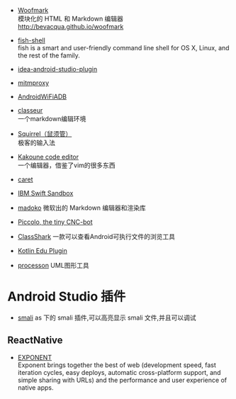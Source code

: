 
* [Woofmark](http://bevacqua.github.io/woofmark)   
  模块化的 HTML 和 Markdown 编辑器   
  http://bevacqua.github.io/woofmark

* [fish-shell](http://fishshell.com/)    
  fish is a smart and user-friendly command line
shell for OS X, Linux, and the rest of the family.

* [idea-android-studio-plugin](https://github.com/Haehnchen/idea-android-studio-plugin)

* [mitmproxy](https://mitmproxy.org/)
* [AndroidWiFiADB](https://github.com/pedrovgs/AndroidWiFiADB) 
* [classeur](http://classeur.io/)    
一个markdown编辑环境
* [Squirrel（鼠须管）](http://forrestchang.github.io/2015/10/31/squirrel-recommended/)    
极客的输入法

* [Kakoune code editor](http://kakoune.org/)    
 一个编辑器，借鉴了vim的很多东西

* [caret](http://caret.io/)

* [IBM Swift Sandbox](http://swiftlang.ng.bluemix.net/#/repl)
* [madoko](https://www.madoko.net/)
  微软出的 Markdown 编辑器和渲染库

* [Piccolo, the tiny CNC-bot](http://www.piccolo.cc/)
* [ClassShark](https://github.com/google/android-classyshark)
一款可以查看Android可执行文件的浏览工具

* [Kotlin Edu Plugin](https://plus.google.com/+PhilippeBreault/posts/GyYyANjxNE3)

* [processon](http://www.processon.com/)
UML图形工具
# Android Studio 插件

* [smali](https://github.com/JesusFreke/smali/wiki)
as 下的 smali 插件,可以高亮显示 smali 文件,并且可以调试

## ReactNative
* [EXPONENT](https://exponentjs.com/)    
 Exponent brings together the best of web (development speed, fast iteration cycles, easy deploys, automatic cross-platform support, and simple sharing with URLs) and the performance and user experience of native apps.



